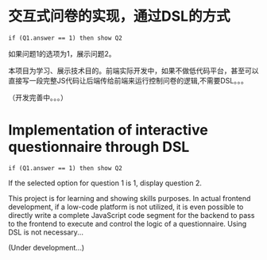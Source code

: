 # 交互式问卷的实现，通过DSL的方式

`if (Q1.answer == 1) then show Q2`

如果问题1的选项为1，展示问题2。

本项目为学习、展示技术目的。前端实际开发中，如果不做低代码平台，甚至可以直接写一段完整JS代码让后端传给前端来运行控制问卷的逻辑,不需要DSL。。。

（开发完善中。。。）

# Implementation of interactive questionnaire through DSL

`if (Q1.answer == 1) then show Q2`

If the selected option for question 1 is 1, display question 2.

This project is for learning and showing skills purposes. In actual frontend development, if a low-code platform is not utilized, it is even possible to directly write a complete JavaScript code segment for the backend to pass to the frontend to execute and control the logic of a questionnaire. Using DSL is not necessary...

(Under development...)